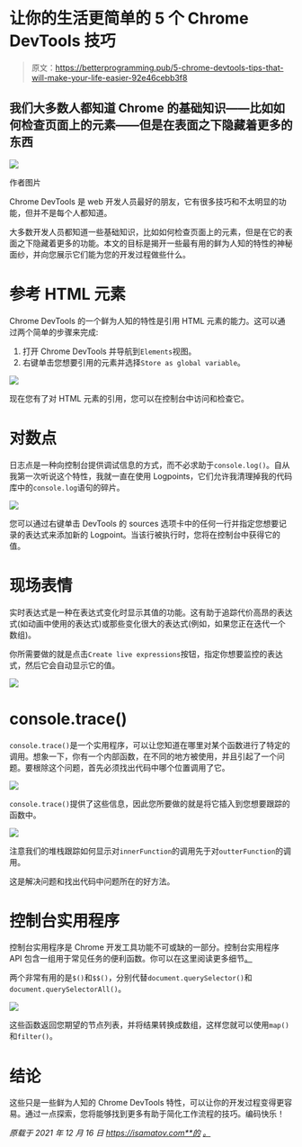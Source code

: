 # 让你的生活更简单的 5 个 Chrome DevTools 技巧

> 原文：<https://betterprogramming.pub/5-chrome-devtools-tips-that-will-make-your-life-easier-92e46cebb3f8>

## 我们大多数人都知道 Chrome 的基础知识——比如如何检查页面上的元素——但是在表面之下隐藏着更多的东西

![](img/5c64dda09b24f5248cfc887592c040e4.png)

作者图片

Chrome DevTools 是 web 开发人员最好的朋友，它有很多技巧和不太明显的功能，但并不是每个人都知道。

大多数开发人员都知道一些基础知识，比如如何检查页面上的元素，但是在它的表面之下隐藏着更多的功能。本文的目标是揭开一些最有用的鲜为人知的特性的神秘面纱，并向您展示它们能为您的开发过程做些什么。

# 参考 HTML 元素

Chrome DevTools 的一个鲜为人知的特性是引用 HTML 元素的能力。这可以通过两个简单的步骤来完成:

1.  打开 Chrome DevTools 并导航到`Elements`视图。
2.  右键单击您想要引用的元素并选择`Store as global variable`。

![](img/3b0cf5b5a1e709ce86ba36729595238d.png)

现在您有了对 HTML 元素的引用，您可以在控制台中访问和检查它。

# 对数点

日志点是一种向控制台提供调试信息的方式，而不必求助于`console.log()`。自从我第一次听说这个特性，我就一直在使用 Logpoints，它们允许我清理掉我的代码库中的`console.log`语句的碎片。

![](img/99b0097179256892e0360bdc5eb4f457.png)

您可以通过右键单击 DevTools 的 sources 选项卡中的任何一行并指定您想要记录的表达式来添加新的 Logpoint。当该行被执行时，您将在控制台中获得它的值。

# 现场表情

实时表达式是一种在表达式变化时显示其值的功能。这有助于追踪代价高昂的表达式(如动画中使用的表达式)或那些变化很大的表达式(例如，如果您正在迭代一个数组)。

你所需要做的就是点击`Create live expressions`按钮，指定你想要监控的表达式，然后它会自动显示它的值。

![](img/7431944bcbecb1000b5e78c11b7243c3.png)

# console.trace()

`console.trace()`是一个实用程序，可以让您知道在哪里对某个函数进行了特定的调用。想象一下，你有一个内部函数，在不同的地方被使用，并且引起了一个问题。要根除这个问题，首先必须找出代码中哪个位置调用了它。

![](img/0e591099d8fd86e267887a6410844ec7.png)

`console.trace()`提供了这些信息，因此您所要做的就是将它插入到您想要跟踪的函数中。

![](img/a1eee36f4db7db2e2b39b415dc852160.png)

注意我们的堆栈跟踪如何显示对`innerFunction`的调用先于对`outterFunction`的调用。

这是解决问题和找出代码中问题所在的好方法。

# 控制台实用程序

控制台实用程序是 Chrome 开发工具功能不可或缺的一部分。控制台实用程序 API 包含一组用于常见任务的便利函数。你可以在这里阅读更多细节[。](https://docs.microsoft.com/en-us/microsoft-edge/devtools-guide-chromium/console/utilities)

两个非常有用的是`$()`和`$$()`，分别代替`document.querySelector()`和`document.querySelectorAll()`。

![](img/d5da0307d6b239844f17a33c9cfb5946.png)

这些函数返回您期望的节点列表，并将结果转换成数组，这样您就可以使用`map()`和`filter()`。

# 结论

这些只是一些鲜为人知的 Chrome DevTools 特性，可以让你的开发过程变得更容易。通过一点探索，您将能够找到更多有助于简化工作流程的技巧。编码快乐！

*原载于 2021 年 12 月 16 日 https://isamatov.com**的* [*。*](https://isamatov.com/chrome-devtools-tips/)